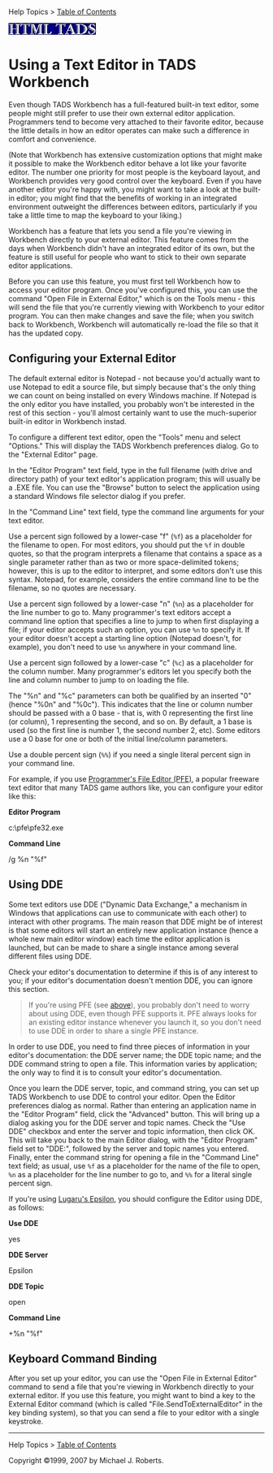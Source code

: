 Help Topics \> [Table of Contents](wbcont.htm)  
  

  
  
  
![](../htmltads.jpg)  

# Using a Text Editor in TADS Workbench

  
  

Even though TADS Workbench has a full-featured built-in text editor,
some people might still prefer to use their own external editor
application. Programmers tend to become very attached to their favorite
editor, because the little details in how an editor operates can make
such a difference in comfort and convenience.

(Note that Workbench has extensive customization options that might make
it possible to make the Workbench editor behave a lot like your favorite
editor. The number one priority for most people is the keyboard layout,
and Workbench provides very good control over the keyboard. Even if you
have another editor you're happy with, you might want to take a look at
the built-in editor; you might find that the benefits of working in an
integrated environment outweight the differences between editors,
particularly if you take a little time to map the keyboard to your
liking.)

Workbench has a feature that lets you send a file you're viewing in
Workbench directly to your external editor. This feature comes from the
days when Workbench didn't have an integrated editor of its own, but the
feature is still useful for people who want to stick to their own
separate editor applications.

Before you can use this feature, you must first tell Workbench how to
access your editor program. Once you've configured this, you can use the
command "Open File in External Editor," which is on the Tools menu -
this will send the file that you're currently viewing with Workbench to
your editor program. You can then make changes and save the file; when
you switch back to Workbench, Workbench will automatically re-load the
file so that it has the updated copy.

## Configuring your External Editor

The default external editor is Notepad - not because you'd actually want
to use Notepad to edit a source file, but simply because that's the only
thing we can count on being installed on every Windows machine. If
Notepad is the only editor you have installed, you probably won't be
interested in the rest of this section - you'll almost certainly want to
use the much-superior built-in editor in Workbench instad.

To configure a different text editor, open the "Tools" menu and select
"Options." This will display the TADS Workbench preferences dialog. Go
to the "External Editor" page.

In the "Editor Program" text field, type in the full filename (with
drive and directory path) of your text editor's application program;
this will usually be a .EXE file. You can use the "Browse" button to
select the application using a standard Windows file selector dialog if
you prefer.

In the "Command Line" text field, type the command line arguments for
your text editor.

Use a percent sign followed by a lower-case "f" (`%f`) as a placeholder
for the filename to open. For most editors, you should put the `%f` in
double quotes, so that the program interprets a filename that contains a
space as a single parameter rather than as two or more space-delimited
tokens; however, this is up to the editor to interpret, and some editors
don't use this syntax. Notepad, for example, considers the entire
command line to be the filename, so no quotes are necessary.

Use a percent sign followed by a lower-case "n" (`%n`) as a placeholder
for the line number to go to. Many programmer's text editors accept a
command line option that specifies a line to jump to when first
displaying a file; if your editor accepts such an option, you can use
`%n` to specify it. If your editor doesn't accept a starting line option
(Notepad doesn't, for example), you don't need to use `%n` anywhere in
your command line.

Use a percent sign followed by a lower-case "c" (`%c`) as a placeholder
for the column number. Many programmer's editors let you specify both
the line and column number to jump to on loading the file.

The "%n" and "%c" parameters can both be qualified by an inserted "0"
(hence "%0n" and "%0c"). This indicates that the line or column number
should be passed with a 0 base - that is, with 0 representing the first
line (or column), 1 representing the second, and so on. By default, a 1
base is used (so the first line is number 1, the second number 2, etc).
Some editors use a 0 base for one or both of the initial line/column
parameters.

Use a double percent sign (`%%`) if you need a single literal percent
sign in your command line.

<span id="pfe"></span> For example, if you use [Programmer's File Editor
(PFE)](http://www.lancs.ac.uk/people/cpaap/pfe/), a popular freeware
text editor that many TADS game authors like, you can configure your
editor like this:

**Editor Program**

c:\pfe\pfe32.exe

**Command Line**

/g %n "%f"

  
  

## Using DDE

Some text editors use DDE ("Dynamic Data Exchange," a mechanism in
Windows that applications can use to communicate with each other) to
interact with other programs. The main reason that DDE might be of
interest is that some editors will start an entirely new application
instance (hence a whole new main editor window) each time the editor
application is launched, but can be made to share a single instance
among several different files using DDE.

Check your editor's documentation to determine if this is of any
interest to you; if your editor's documentation doesn't mention DDE, you
can ignore this section.

> If you're using PFE (see [above](#pfe)), you probably don't need to
> worry about using DDE, even though PFE supports it. PFE always looks
> for an existing editor instance whenever you launch it, so you don't
> need to use DDE in order to share a single PFE instance.

In order to use DDE, you need to find three pieces of information in
your editor's documentation: the DDE server name; the DDE topic name;
and the DDE command string to open a file. This information varies by
application; the only way to find it is to consult your editor's
documentation.

Once you learn the DDE server, topic, and command string, you can set up
TADS Workbench to use DDE to control your editor. Open the Editor
preferences dialog as normal. Rather than entering an application name
in the "Editor Program" field, click the "Advanced" button. This will
bring up a dialog asking you for the DDE server and topic names. Check
the "Use DDE" checkbox and enter the server and topic information, then
click OK. This will take you back to the main Editor dialog, with the
"Editor Program" field set to "DDE:", followed by the server and topic
names you entered. Finally, enter the command string for opening a file
in the "Command Line" text field; as usual, use `%f` as a placeholder
for the name of the file to open, `%n` as a placeholder for the line
number to go to, and `%%` for a literal single percent sign.

If you're using [Lugaru's Epsilon](http://www.lugaru.com), you should
configure the Editor using DDE, as follows:

**Use DDE**

yes

**DDE Server**

Epsilon

**DDE Topic**

open

**Command Line**

+%n "%f"

## Keyboard Command Binding

After you set up your editor, you can use the "Open File in External
Editor" command to send a file that you're viewing in Workbench directly
to your external editor. If you use this feature, you might want to bind
a key to the External Editor command (which is called
"File.SendToExternalEditor" in the key binding system), so that you can
send a file to your editor with a single keystroke.  
  
  
  
  

------------------------------------------------------------------------

  
Help Topics \> [Table of Contents](wbcont.htm)  
  
Copyright ©1999, 2007 by Michael J. Roberts.
